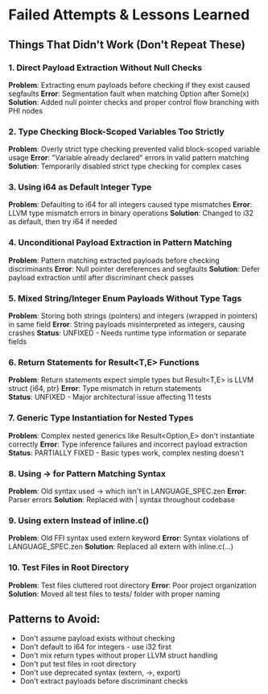 # Failed Attempts & Lessons Learned

## Things That Didn't Work (Don't Repeat These)

### 1. Direct Payload Extraction Without Null Checks
**Problem**: Extracting enum payloads before checking if they exist caused segfaults
**Error**: Segmentation fault when matching Option<None> after Some(x)
**Solution**: Added null pointer checks and proper control flow branching with PHI nodes

### 2. Type Checking Block-Scoped Variables Too Strictly  
**Problem**: Overly strict type checking prevented valid block-scoped variable usage
**Error**: "Variable already declared" errors in valid pattern matching
**Solution**: Temporarily disabled strict type checking for complex cases

### 3. Using i64 as Default Integer Type
**Problem**: Defaulting to i64 for all integers caused type mismatches
**Error**: LLVM type mismatch errors in binary operations
**Solution**: Changed to i32 as default, then try i64 if needed

### 4. Unconditional Payload Extraction in Pattern Matching
**Problem**: Pattern matching extracted payloads before checking discriminants
**Error**: Null pointer dereferences and segfaults
**Solution**: Defer payload extraction until after discriminant check passes

### 5. Mixed String/Integer Enum Payloads Without Type Tags
**Problem**: Storing both strings (pointers) and integers (wrapped in pointers) in same field
**Error**: String payloads misinterpreted as integers, causing crashes
**Status**: UNFIXED - Needs runtime type information or separate fields

### 6. Return Statements for Result<T,E> Functions
**Problem**: Return statements expect simple types but Result<T,E> is LLVM struct {i64, ptr}
**Error**: Type mismatch in return statements  
**Status**: UNFIXED - Major architectural issue affecting 11 tests

### 7. Generic Type Instantiation for Nested Types
**Problem**: Complex nested generics like Result<Option<T>,E> don't instantiate correctly
**Error**: Type inference failures and incorrect payload extraction
**Status**: PARTIALLY FIXED - Basic types work, complex nesting doesn't

### 8. Using -> for Pattern Matching Syntax
**Problem**: Old syntax used -> which isn't in LANGUAGE_SPEC.zen
**Error**: Parser errors
**Solution**: Replaced with | syntax throughout codebase

### 9. Using extern Instead of inline.c()
**Problem**: Old FFI syntax used extern keyword
**Error**: Syntax violations of LANGUAGE_SPEC.zen
**Solution**: Replaced all extern with inline.c(...) 

### 10. Test Files in Root Directory
**Problem**: Test files cluttered root directory
**Error**: Poor project organization
**Solution**: Moved all test files to tests/ folder with proper naming

## Patterns to Avoid:
- Don't assume payload exists without checking
- Don't default to i64 for integers - use i32 first
- Don't mix return types without proper LLVM struct handling
- Don't put test files in root directory
- Don't use deprecated syntax (extern, ->, export)
- Don't extract payloads before discriminant checks